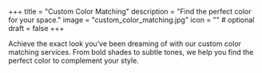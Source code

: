 +++
title = "Custom Color Matching"
description = "Find the perfect color for your space."
image = "custom_color_matching.jpg"
icon = "" # optional
draft = false
+++

Achieve the exact look you’ve been dreaming of with our custom color matching services. From bold shades to subtle tones, we help you find the perfect color to complement your style.
